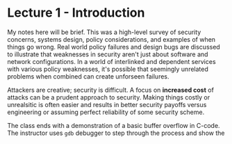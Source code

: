 # Lecture 1 - Introduction

My notes here will be brief. This was a high-level survey of security concerns, systems design,
policy considerations, and examples of when things go wrong. Real world policy failures and design
bugs are discussed to illustrate that weaknesses in security aren't just about software and network
configurations. In a world of interlinked and dependent services with various policy weaknesses,
it's possible that seemingly unrelated problems when combined can create unforseen failures.

Attackers are creative; security is difficult. A focus on __increased cost__ of attacks can be a
prudent approach to security. Making things costly or unrealsitic is often easier and results in
better security payoffs versus engineering or assuming perfect reliability of some security scheme.

The class ends with a demonstration of a basic buffer overflow in C-code. The instructor uses `gdb`
debugger to step through the process and show the 